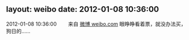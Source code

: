 layout: weibo
date: 2012-01-08 10:36:00
---
2012-01-08 10:36:00  &nbsp;&nbsp;&nbsp;&nbsp;&nbsp;&nbsp; 来自 <a href="http://weibo.com/" rel="nofollow">微博 weibo.com</a>
眼睁睁看着票，就没办法买，狗日的…… ​​​
